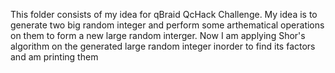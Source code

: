 This folder consists of my idea for qBraid QcHack Challenge.
My idea is to generate two big random integer and perform some arthematical operations on them to form a new large random interger.
Now I am applying Shor's algorithm on the generated large random integer inorder to find its factors and am printing them

